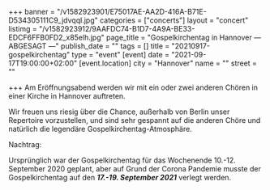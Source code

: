 +++
banner = "/v1582923901/E75017AE-AA2D-416A-B71E-D534305111C9_jdvqql.jpg"
categories = ["concerts"]
layout = "concert"
listimg = "/v1582923912/9AAFDC74-B1D7-4A9A-BE33-EDCF6FFB0FD2_x85elh.jpg"
page_title = "Gospelkirchentag in Hannover  — ABGESAGT —"
publish_date = ""
tags = []
title = "20210917-gospelkirchentag"
type = "event"
[event]
date = "2021-09-17T19:00:00+02:00"
[event.location]
city = "Hannover"
name = ""
street = ""

+++
Am Eröffnungsabend werden wir mit ein oder zwei anderen Chören in einer Kirche in Hannover auftreten.

Wir freuen uns riesig über die Chance, außerhalb von Berlin unser Repertoire vorzustellen, und sind sehr gespannt auf die anderen Chöre und natürlich die legendäre Gospelkirchentag-Atmosphäre.

Nachtrag:

Ursprünglich war der Gospelkirchentag für das Wochenende 10.-12. September 2020 geplant, aber auf Grund der Corona Pandemie musste der Gospelkirchentag auf den **_17.-19. September 2021_** verlegt werden.